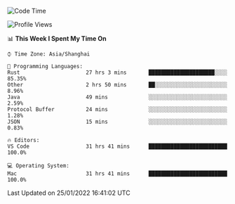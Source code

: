 <!--START_SECTION:waka-->
![Code Time](http://img.shields.io/badge/Code%20Time-952%20hrs%2035%20mins-blue)

![Profile Views](http://img.shields.io/badge/Profile%20Views-3-blue)

📊 **This Week I Spent My Time On** 

```text
⌚︎ Time Zone: Asia/Shanghai

💬 Programming Languages: 
Rust                     27 hrs 3 mins       █████████████████████░░░░   85.35% 
Other                    2 hrs 50 mins       ██░░░░░░░░░░░░░░░░░░░░░░░   8.96% 
Java                     49 mins             ░░░░░░░░░░░░░░░░░░░░░░░░░   2.59% 
Protocol Buffer          24 mins             ░░░░░░░░░░░░░░░░░░░░░░░░░   1.28% 
JSON                     15 mins             ░░░░░░░░░░░░░░░░░░░░░░░░░   0.83%

🔥 Editors: 
VS Code                  31 hrs 41 mins      █████████████████████████   100.0%

💻 Operating System: 
Mac                      31 hrs 41 mins      █████████████████████████   100.0%

```


 Last Updated on 25/01/2022 16:41:02 UTC
<!--END_SECTION:waka-->
